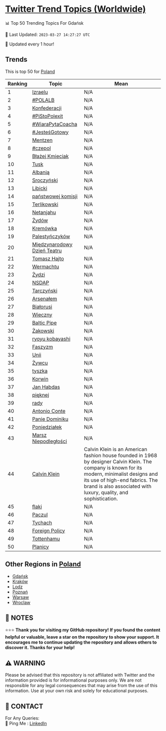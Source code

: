 [Twitter Trend Topics (Worldwide)](https://github.com/ErcinDedeoglu/Twitter-Trend-Topics)
==========


📊 Top 50 Trending Topics For Gdańsk

📆 Last Updated: `2023-03-27 14:27:27 UTC`

🔧 Updated every 1 hour!


## Trends

This is top 50 for [Poland](</Poland>)

| Ranking | Topic | Mean |
| ------- | ------------ | ------------ |
| 1 | [Izraelu](http://twitter.com/search?q=Izraelu) | N/A |
| 2 | [#POLALB](http://twitter.com/search?q=%23POLALB) | N/A |
| 3 | [Konfederacji](http://twitter.com/search?q=Konfederacji) | N/A |
| 4 | [#PiStoPolexit](http://twitter.com/search?q=%23PiStoPolexit) | N/A |
| 5 | [#WiaraPytaCoacha](http://twitter.com/search?q=%23WiaraPytaCoacha) | N/A |
| 6 | [#JesteśGotowy](http://twitter.com/search?q=%23Jeste%c5%9bGotowy) | N/A |
| 7 | [Mentzen](http://twitter.com/search?q=Mentzen) | N/A |
| 8 | [#czepol](http://twitter.com/search?q=%23czepol) | N/A |
| 9 | [Błażej Kmieciak](http://twitter.com/search?q=B%c5%82a%c5%bcej+Kmieciak) | N/A |
| 10 | [Tusk](http://twitter.com/search?q=Tusk) | N/A |
| 11 | [Albanią](http://twitter.com/search?q=Albani%c4%85) | N/A |
| 12 | [Sroczyński](http://twitter.com/search?q=Sroczy%c5%84ski) | N/A |
| 13 | [Libicki](http://twitter.com/search?q=Libicki) | N/A |
| 14 | [państwowej komisji](http://twitter.com/search?q=pa%c5%84stwowej+komisji) | N/A |
| 15 | [Terlikowski](http://twitter.com/search?q=Terlikowski) | N/A |
| 16 | [Netanjahu](http://twitter.com/search?q=Netanjahu) | N/A |
| 17 | [Żydów](http://twitter.com/search?q=%c5%bbyd%c3%b3w) | N/A |
| 18 | [Kremówka](http://twitter.com/search?q=Krem%c3%b3wka) | N/A |
| 19 | [Palestyńczyków](http://twitter.com/search?q=Palesty%c5%84czyk%c3%b3w) | N/A |
| 20 | [Międzynarodowy Dzień Teatru](http://twitter.com/search?q=Mi%c4%99dzynarodowy+Dzie%c5%84+Teatru) | N/A |
| 21 | [Tomasz Hajto](http://twitter.com/search?q=Tomasz+Hajto) | N/A |
| 22 | [Wermachtu](http://twitter.com/search?q=Wermachtu) | N/A |
| 23 | [Żydzi](http://twitter.com/search?q=%c5%bbydzi) | N/A |
| 24 | [NSDAP](http://twitter.com/search?q=NSDAP) | N/A |
| 25 | [Tarczyński](http://twitter.com/search?q=Tarczy%c5%84ski) | N/A |
| 26 | [Arsenałem](http://twitter.com/search?q=Arsena%c5%82em) | N/A |
| 27 | [Białorusi](http://twitter.com/search?q=Bia%c5%82orusi) | N/A |
| 28 | [Wieczny](http://twitter.com/search?q=Wieczny) | N/A |
| 29 | [Baltic Pipe](http://twitter.com/search?q=Baltic+Pipe) | N/A |
| 30 | [Żakowski](http://twitter.com/search?q=%c5%bbakowski) | N/A |
| 31 | [ryoyu kobayashi](http://twitter.com/search?q=ryoyu+kobayashi) | N/A |
| 32 | [Faszyzm](http://twitter.com/search?q=Faszyzm) | N/A |
| 33 | [Unii](http://twitter.com/search?q=Unii) | N/A |
| 34 | [Żywcu](http://twitter.com/search?q=%c5%bbywcu) | N/A |
| 35 | [tyszka](http://twitter.com/search?q=tyszka) | N/A |
| 36 | [Korwin](http://twitter.com/search?q=Korwin) | N/A |
| 37 | [Jan Habdas](http://twitter.com/search?q=Jan+Habdas) | N/A |
| 38 | [pięknej](http://twitter.com/search?q=pi%c4%99knej) | N/A |
| 39 | [rady](http://twitter.com/search?q=rady) | N/A |
| 40 | [Antonio Conte](http://twitter.com/search?q=Antonio+Conte) | N/A |
| 41 | [Panie Dominiku](http://twitter.com/search?q=Panie+Dominiku) | N/A |
| 42 | [Poniedziałek](http://twitter.com/search?q=Poniedzia%c5%82ek) | N/A |
| 43 | [Marsz Niepodległości](http://twitter.com/search?q=Marsz+Niepodleg%c5%82o%c5%9bci) | N/A |
| 44 | [Calvin Klein](http://twitter.com/search?q=Calvin+Klein) | Calvin Klein is an American fashion house founded in 1968 by designer Calvin Klein. The company is known for its modern, minimalist designs and its use of high-end fabrics. The brand is also associated with luxury, quality, and sophistication. |
| 45 | [flaki](http://twitter.com/search?q=flaki) | N/A |
| 46 | [Paczul](http://twitter.com/search?q=Paczul) | N/A |
| 47 | [Tychach](http://twitter.com/search?q=Tychach) | N/A |
| 48 | [Foreign Policy](http://twitter.com/search?q=Foreign+Policy) | N/A |
| 49 | [Tottenhamu](http://twitter.com/search?q=Tottenhamu) | N/A |
| 50 | [Planicy](http://twitter.com/search?q=Planicy) | N/A |



## Other Regions in [Poland](</Poland>)

* [Gdańsk](</Poland/Gdańsk.md>)
* [Kraków](</Poland/Kraków.md>)
* [Lodz](</Poland/Lodz.md>)
* [Poznań](</Poland/Poznań.md>)
* [Warsaw](</Poland/Warsaw.md>)
* [Wroclaw](</Poland/Wroclaw.md>)



## 📝 NOTES

⭐⭐⭐ **Thank you for visiting my GitHub repository! If you found the content helpful or valuable, leave a star on the repository to show your support. It encourages me to continue updating the repository and allows others to discover it. Thanks for your help!**


## ⚠️ WARNING

Please be advised that this repository is not affiliated with Twitter and the information provided is for informational purposes only. We are not responsible for any legal consequences that may arise from the use of this information. Use at your own risk and solely for educational purposes.


## 📨 CONTACT

 For Any Queries:  
            🏓 Ping Me : [LinkedIn](https://www.linkedin.com/in/ercindedeoglu/)
